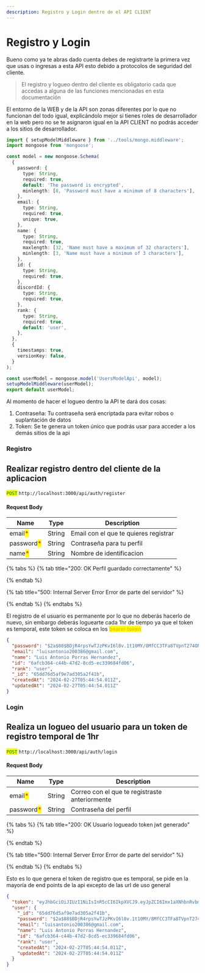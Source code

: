```yaml
---
description: Registro y Login dentro de el API CLIENT
---
```


# Registro y Login

Bueno como ya  te abras dado cuenta debes de registrarte la primera vez que usas o ingresas a esta API esto debido a protocolos de seguridad del cliente.

> El registro y logueo dentro del cliente es obligatorio cada que accedas a alguna de las funciones mencionadas en esta documentación

El entorno de la WEB y de la API son zonas diferentes por lo que no funcionan del todo igual, explicándolo mejor si tienes roles de desarrollador en la web pero no se te asignaron igual en la API CLIENT no podrás acceder a los sitios de desarrollador.

```typescript
import { setupModelMiddleware } from '../tools/mongo.middleware';
import mongoose from 'mongoose';

const model = new mongoose.Schema(
  {
    password: {
      type: String,
      required: true,
      default: 'The password is encrypted',
      minlength: [8, 'Password must have a minimum of 8 characters'],
    },
    email: {
      type: String,
      required: true,
      unique: true,
    },
    name: {
      type: String,
      required: true,
      maxlength: [32, 'Name must have a maximum of 32 characters'],
      minlength: [3, 'Name must have a minimum of 3 characters'],
    },
    id: {
      type: String,
      required: true,
    },
    discordId: {
      type: String,
      required: true,
    },
    rank: {
      type: String,
      required: true,
      default: 'user',
    },
  },
  {
    timestamps: true,
    versionKey: false,
  }
);

const userModel = mongoose.model('UsersModelApi', model);
setupModelMiddleware(userModel);
export default userModel;
```

Al momento de hacer el logueo dentro la API te dará dos cosas:

1. Contraseña: Tu contraseña será encriptada para evitar robos o suplantación de datos
2. Token: Se te genera un token único que podrás usar para acceder a los demás sitios de la api

### Registro

## Realizar registro dentro del cliente de la aplicacion

<mark style="color:green;">`POST`</mark> `http://localhost:3000/api/auth/register`

#### Request Body

| Name                                       | Type   | Description                           |
| ------------------------------------------ | ------ | ------------------------------------- |
| email<mark style="color:red;">\*</mark>    | String | Email con el que te quieres registrar |
| password<mark style="color:red;">\*</mark> | String | Contraseña para tu perfil             |
| name<mark style="color:red;">\*</mark>     | String | Nombre de identificacion              |

{% tabs %}
{% tab title="200: OK Perfil guardado correctamente" %}

{% endtab %}

{% tab title="500: Internal Server Error Error de parte del servidor" %}

{% endtab %}
{% endtabs %}

El registro de el usuario es permanente por lo que no deberás hacerlo de nuevo, sin embargo deberás loguearte cada 1hr de tiempo ya que el token es temporal, este token se coloca en los <mark style="color:orange;">bearer token</mark>

```json
{
  "password": "$2a$08$BDjR4rpsYwTJzPKvI6l8v.1t10MY/8MfCC3TFa8TVpnT274ONMw7W",
  "email": "luisantonio200386@gmail.com",
  "name": "Luis Antonio Porras Hernandez",
  "id": "6afcb364-c44b-47d2-8cd5-ec339684fd06",
  "rank": "user",
  "_id": "65dd76d5af9e7ad305a2f41b",
  "createdAt": "2024-02-27T05:44:54.011Z",
  "updatedAt": "2024-02-27T05:44:54.011Z"
}
```

### Login

## Realiza un logueo del usuario para un token de registro temporal de 1hr

<mark style="color:green;">`POST`</mark> `http://localhost:3000/api/auth/login`

#### Request Body

| Name                                       | Type   | Description                                    |
| ------------------------------------------ | ------ | ---------------------------------------------- |
| email<mark style="color:red;">\*</mark>    | String | Correo con el que te registraste anteriormente |
| password<mark style="color:red;">\*</mark> | String | Contraseña del perfil                          |

{% tabs %}
{% tab title="200: OK Usuario logueado token jwt generado" %}

{% endtab %}

{% tab title="500: Internal Server Error Error de parte del servidor" %}

{% endtab %}
{% endtabs %}

Esto es lo que genera el token de registro que es temporal, se pide en la mayoría de end points de la api excepto de las url de uso general

```json
{
  "token": "eyJhbGciOiJIUzI1NiIsInR5cCI6IkpXVCJ9.eyJpZCI6Imx1aXNhbnRvbmlvMjAwMzg2QGdtYWlsLmNvbSIsImlhdCI6MTcwOTAxMjc0OCwiZXhwIjoxNzA5MDk5MTQ4fQ.IddjX7oSYxVWbr-b5W8rdqJp7AFsgCD1OBedmI0qZJg",
  "user": {
    "_id": "65dd76d5af9e7ad305a2f41b",
    "password": "$2a$08$BDjR4rpsYwTJzPKvI6l8v.1t10MY/8MfCC3TFa8TVpnT274ONMw7W",
    "email": "luisantonio200386@gmail.com",
    "name": "Luis Antonio Porras Hernandez",
    "id": "6afcb364-c44b-47d2-8cd5-ec339684fd06",
    "rank": "user",
    "createdAt": "2024-02-27T05:44:54.011Z",
    "updatedAt": "2024-02-27T05:44:54.011Z"
  }
}
```
